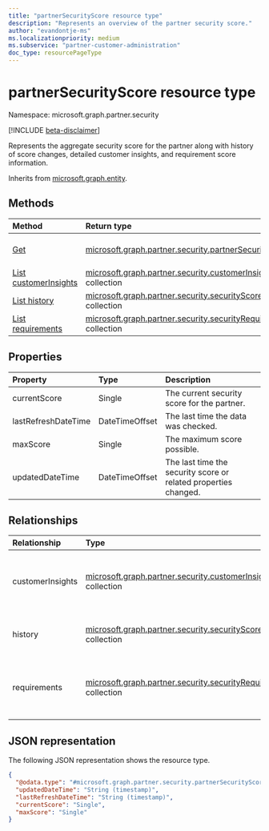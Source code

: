 ```yaml
---
title: "partnerSecurityScore resource type"
description: "Represents an overview of the partner security score."
author: "evandontje-ms"
ms.localizationpriority: medium
ms.subservice: "partner-customer-administration"
doc_type: resourcePageType
---
```


# partnerSecurityScore resource type

Namespace: microsoft.graph.partner.security

[!INCLUDE [beta-disclaimer](../../includes/beta-disclaimer.md)]

Represents the aggregate security score for the partner along with history of score changes, detailed customer insights, and requirement score information.

Inherits from [microsoft.graph.entity](../resources/entity.md).

## Methods
|Method|Return type|Description|
|:---|:---|:---|
|[Get](../api/partner-security-partnersecurityscore-get.md)|[microsoft.graph.partner.security.partnerSecurityScore](../resources/partner-security-partnersecurityscore.md)|Read the properties and relationships of a [microsoft.graph.partner.security.partnerSecurityScore](../resources/partner-security-partnersecurityscore.md) object.|
|[List customerInsights](../api/partner-security-partnersecurityscore-list-customerinsights.md)|[microsoft.graph.partner.security.customerInsight](../resources/partner-security-customerinsight.md) collection|Get the customer insight resources from the **customerInsights** navigation property.|
|[List history](../api/partner-security-partnersecurityscore-list-history.md)|[microsoft.graph.partner.security.securityScoreHistory](../resources/partner-security-securityscorehistory.md) collection|Get the security score history resources from the **history** navigation property.|
|[List requirements](../api/partner-security-partnersecurityscore-list-requirements.md)|[microsoft.graph.partner.security.securityRequirement](../resources/partner-security-securityrequirement.md) collection|Get the security requirement resources from the **requirements** navigation property.|

## Properties
|Property|Type|Description|
|:---|:---|:---|
|currentScore|Single|The current security score for the partner.|
|lastRefreshDateTime|DateTimeOffset|The last time the data was checked.|
|maxScore|Single|The maximum score possible.|
|updatedDateTime|DateTimeOffset|The last time the security score or related properties changed.|

## Relationships
|Relationship|Type|Description|
|:---|:---|:---|
|customerInsights|[microsoft.graph.partner.security.customerInsight](../resources/partner-security-customerinsight.md) collection|Contains customer specific information for certain requirements.|
|history|[microsoft.graph.partner.security.securityScoreHistory](../resources/partner-security-securityscorehistory.md) collection|Contains a list of recent score changes.|
|requirements|[microsoft.graph.partner.security.securityRequirement](../resources/partner-security-securityrequirement.md) collection|Contains the list of security requirements that make up the score.|

## JSON representation
The following JSON representation shows the resource type.
<!-- {
  "blockType": "resource",
  "keyProperty": "id",
  "@odata.type": "microsoft.graph.partner.security.partnerSecurityScore",
  "baseType": "microsoft.graph.entity",
  "openType": false
}
-->
``` json
{
  "@odata.type": "#microsoft.graph.partner.security.partnerSecurityScore",
  "updatedDateTime": "String (timestamp)",
  "lastRefreshDateTime": "String (timestamp)",
  "currentScore": "Single",
  "maxScore": "Single"
}
```

